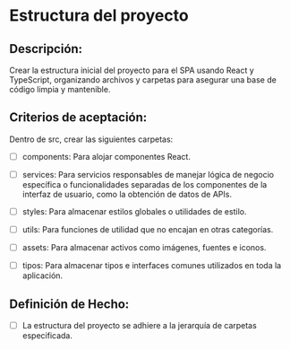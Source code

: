 # Estructura del proyecto

## Descripción:

Crear la estructura inicial del proyecto para el SPA usando React y TypeScript, organizando archivos y carpetas para asegurar una base de código limpia y mantenible.

## Criterios de aceptación:

Dentro de src, crear las siguientes carpetas:

- [ ] components: Para alojar componentes React.

- [ ] services: Para servicios responsables de manejar lógica de negocio específica o funcionalidades separadas de los componentes de la interfaz de usuario, como la obtención de datos de APIs.

- [ ] styles: Para almacenar estilos globales o utilidades de estilo.

- [ ] utils: Para funciones de utilidad que no encajan en otras categorías.

- [ ] assets: Para almacenar activos como imágenes, fuentes e iconos.

- [ ] tipos: Para almacenar tipos e interfaces comunes utilizados en toda la aplicación.

## Definición de Hecho:

- [ ] La estructura del proyecto se adhiere a la jerarquía de carpetas especificada.